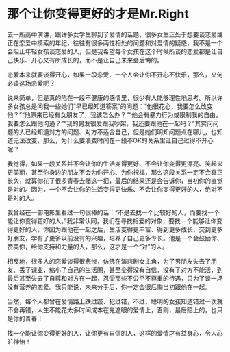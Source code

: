 # 那个让你变得更好的才是Mr.Right

去一所高中演讲，跟许多女学生聊到了爱情的话题，很多女生正处于想要谈恋爱或正在恋爱中摸索的年纪，往往有很多两性相处的问题和对爱情的疑惑，我不是一个会阻止年轻女孩谈恋爱的人，但是我希望每个女孩在这个时候所谈的恋爱都是让自己快乐、开心又有所成长的，而不是让自己未来会后悔的。 

恋爱本来就要谈得开心，如果一段恋爱、一个人会让你不开心不快乐，那么，又何必谈这场恋爱呢？ 

说来简单，但是真的陷在一段不健康的感情里，很少有人能够理性地思考。所以许多女孩总是问我一些她们“早已经知道答案”的问题：“他很花心，我要怎么改变他？”“他原来已经有女朋友了，我该怎么办？”“他会有暴力行为或限制我的自由，我要怎么跟他沟通？”“我的男友很爱跟我吵架，我还要跟他在一起吗？”其实问问题的人已经知道对方的问题、对方不适合自己，但是她们明知问题点在哪儿，也知道无法改变，那么，为什么要浪费时间在一段不OK的关系里让自己过得不开心呢？ 

我觉得，如果一段关系并不会让你的生活变得更好、不会让你变得更漂亮、笑起来更美丽，甚至你身边的朋友不会为你开心、为你祝福，那么这段关系一定不会真正长久，就算你花了很多青春去赌这一把，最后的结果还是会告诉你，当初你的直觉是对的。因为，一个不会让你的生活变得更快乐、不会让你变得更好的人，绝对不是对的人。 

我曾经在一部电影里看过一句很棒的话：“不是去找一个比较好的人，而要找一个能让你变得更好的人。”我非常认同，我们在寻找相爱的对象，要找一个能够让你变得更好的人，你因为跟他在一起之后，生活变得更丰富、得到更多成长，交到更多好朋友，学有了更多以前没有的兴趣，培养了自己更多专长。他是一个会鼓励你、赞美你，给你支持和力量的人，那么，这才是一个“对”的人。 

相反地，很多人的恋爱谈得很悲惨，仿佛在演悲剧女主角，为了男朋友失去了朋友、丢了课业，缩小了自己的生活圈，甚至变得没有自信，没有了对方不能活，到最后甚至失去了自尊和对方在一起，忍受那些不公平不尊重的待遇，只为了谈一场没有营养的恋爱。我只能说，未来分手后，你一定会很后悔当初跟他在一起。 

当然，每个人都曾在爱情路上跌过跤、犯过错，不过，聪明的女孩知道错过一次就不会再错，人生不能花太多时间成本在鬼遮眼的爱情上，否则，最后赔上的，也只是你的青春！ 

找一个能让你变得更好的人，让你更有自信的人，这样的爱情才有益身心，令人心旷神怡！